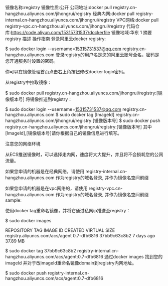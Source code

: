 镜像名称:registry
镜像性质:公开
公网地址:docker pull registry.cn-hangzhou.aliyuncs.com/jihongrui/registry
经典内网:docker pull registry-internal.cn-hangzhou.aliyuncs.com/jihongrui/registry
VPC网络:docker pull registry-vpc.cn-hangzhou.aliyuncs.com/jihongrui/registry
代码仓库:https://code.aliyun.com/15315731537/dockerfile
镜像地域:华东 1
摘要registry
描述
操作指南
登录阿里云docker registry:

  $ sudo docker login --username=15315731537@qq.com registry.cn-hangzhou.aliyuncs.com
登录registry的用户名是您的阿里云账号全名，密码是您开通服务时设置的密码。

你可以在镜像管理首页点击右上角按钮修改docker login密码。

从registry中拉取镜像：

  $ sudo docker pull registry.cn-hangzhou.aliyuncs.com/jihongrui/registry:[镜像版本号]
将镜像推送到registry：

  $ sudo docker login --username=15315731537@qq.com registry.cn-hangzhou.aliyuncs.com
  $ sudo docker tag [ImageId] registry.cn-hangzhou.aliyuncs.com/jihongrui/registry:[镜像版本号]
  $ sudo docker push registry.cn-hangzhou.aliyuncs.com/jihongrui/registry:[镜像版本号]
其中[ImageId],[镜像版本号]请你根据自己的镜像信息进行填写。

注意您的网络环境

  从ECS推送镜像时，可以选择走内网，速度将大大提升，并且将不会损耗您的公网流量。

  如果您申请的机器是在经典网络，请使用 registry-internal.cn-hangzhou.aliyuncs.com 作为registry的域名登录, 并作为镜像名空间前缀

  如果您申请的机器是在vpc网络的，请使用 registry-vpc.cn-hangzhou.aliyuncs.com 作为registry的域名登录, 并作为镜像名空间前缀
sample:

使用docker tag重命名镜像，并将它通过私网ip推送至registry：

  $ sudo docker images

  REPOSITORY                                                         TAG                 IMAGE ID            CREATED             VIRTUAL SIZE
  registry.aliyuncs.com/acs/agent                                    0.7-dfb6816         37bb9c63c8b2        7 days ago          37.89 MB

  $ sudo docker tag 37bb9c63c8b2 registry-internal.cn-hangzhou.aliyuncs.com/acs/agent:0.7-dfb6816
通过docker images 找到您的imageId 并对于改imageId重命名镜像domain到registry内网地址。

  $ sudo docker push registry-internal.cn-hangzhou.aliyuncs.com/acs/agent:0.7-dfb6816